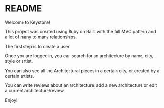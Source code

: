 # README

Welcome to Keystone!

This project was created using Ruby on Rails with the full MVC pattern and a lot of many to many relationships.

The first step is to create a user.

Once you are logged in, you can search for an architecture by name, city, style or artist.

You can also see all the Architectural pieces in a certain city, or created by a certain artists.

You can write reviews about an architecture, add a new architecture or edit a current architecture/review.

Enjoy!
